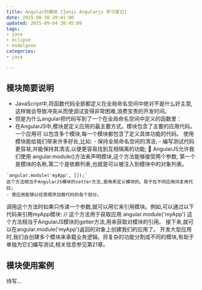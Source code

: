 ```yaml
---
title: Angular的模块 [Ionic Angularjs 学习笔记]
date: 2015-08-30 20:41:00
updated: 2015-09-04 20:45:09
tags: 
- java
- eclipse
- modelgoon
categories: 
- java

---
```

## 模块简要说明

   - JavaScript中,将函数代码全部都定义在全局命名空间中绝对不是什么好主意,这样做会导致冲突从而使调试变得非常困难,浪费宝贵的开发时间。
   - 但是为什么angular把代码写到了一个在全局命名空间中定义的函数里：
   - 在AngularJS中,模块是定义应用的最主要方式。模块包含了主要的应用代码。一个应用可 以包含多个模块,每一个模块都包含了定义具体功能的代码。
     使用模块能给我们带来许多好处,比如:
    - 保持全局命名空间的清洁;
    - 编写测试代码更容易,并能保持其清洁,以便更容易找到互相隔离的功能;      AngularJS允许我们使用
angular.module()方法来声明模块,这个方法能够接受两个参数, 第一个是模块的名称,第二个是依赖列表,也就是可以被注入到模块中的对象列表。


<!--more-->


    `angular.module('myApp', []);`
    这个方法相当于AngularJS模块的setter方法,是用来定义模块的。易于在不同应用间复用代码;
    - 使应用能够以任意顺序加载代码的各个部分。

 调用这个方法时如果只传递一个参数,就可以用它来引用模块。例如,可以通过以下代码来引用myApp模块:
   // 这个方法用于获取应用
   angular.module('myApp')
   这个方法相当于AngularJS模块的getter方法,用来获取对模块的引用。
   接下来,就可以在angular.module('myApp')返回的对象上创建我们的应用了。 开发大型应用时,我们会创建多个模块来承载业务逻辑。将复杂的功能分割成不同的模块,有助于单独为它们编写测试,相关信息参见第21章。

## 模块使用案例
待写...